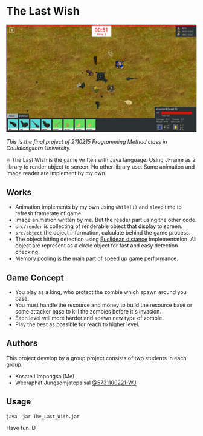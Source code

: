 The Last Wish
==================

![The Last Wish](preview.png)

*This is the final project of 2110215 Programming Method class in Chulalongkorn University.*

:fire: The Last Wish is the game written with Java language.
Using JFrame as a library to render object to screen. No other library use.
Some animation and image reader are implement by my own.

## Works

- Animation implements by my own using `while(1)` and `sleep` time to refresh framerate of game.
- Image animation written by me. But the reader part using the other code.
- `src/render` is collecting of renderable object that display to screen.
- `src/object` the object information, calculate behind the game process.
- The object hitting detection using [Euclidean distance](https://en.wikipedia.org/wiki/Euclidean_distance) implementation.
All object are represent as a circle object for fast and easy detection checking.
- Memory pooling is the main part of speed up game performance.


## Game Concept

- You play as a king, who protect the zombie which spawn around you base.
- You must handle the resource and money to build the resource base or some attacker base
to kill the zombies before it's invasion.
- Each level will more harder and spawn new type of zombie.
- Play the best as possible for reach to higher level. 

## Authors

This project develop by a group project consists of two students in each group.

- Kosate Limpongsa (Me)
- Weeraphat Jungsomjatepaisal [@5731100221-WJ](https://github.com/5731100221-WJ)

## Usage

```
java -jar The_Last_Wish.jar
```

Have fun :D

